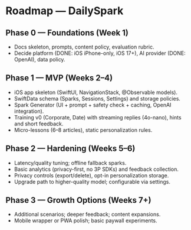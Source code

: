 # Roadmap — DailySpark

## Phase 0 — Foundations (Week 1)
- Docs skeleton, prompts, content policy, evaluation rubric.
- Decide platform (DONE: iOS iPhone-only, iOS 17+), AI provider (DONE: OpenAI), data policy.

## Phase 1 — MVP (Weeks 2–4)
- iOS app skeleton (SwiftUI, NavigationStack, @Observable models).
- SwiftData schema (Sparks, Sessions, Settings) and storage policies.
- Spark Generator (UI + prompt + safety check + caching, OpenAI integration).
- Training v0 (Corporate, Date) with streaming replies (4o-nano), hints and short feedback.
- Micro-lessons (6–8 articles), static personalization rules.

## Phase 2 — Hardening (Weeks 5–6)
- Latency/quality tuning; offline fallback sparks.
- Basic analytics (privacy-first, no 3P SDKs) and feedback collection.
- Privacy controls (export/delete), opt-in personalization storage.
 - Upgrade path to higher-quality model; configurable via settings.

## Phase 3 — Growth Options (Weeks 7+)
- Additional scenarios; deeper feedback; content expansions.
- Mobile wrapper or PWA polish; basic paywall experiments.
